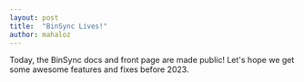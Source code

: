 ```yaml
---
layout: post
title:  "BinSync Lives!"
author: mahaloz
---
```

Today, the BinSync docs and front page are made public! Let's hope we get some awesome features and fixes before 2023.
